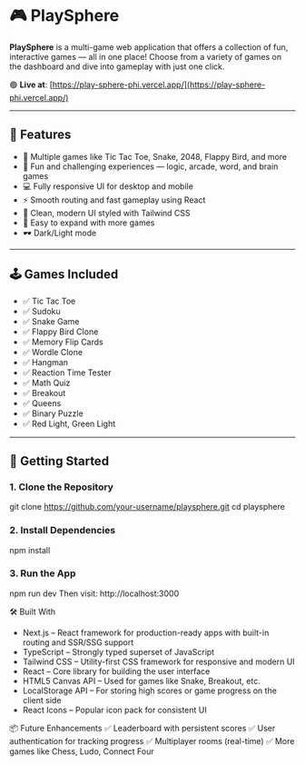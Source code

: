 # 🎮 PlaySphere

**PlaySphere** is a multi-game web application that offers a collection of fun, interactive games — all in one place! Choose from a variety of games on the dashboard and dive into gameplay with just one click.

🟢 **Live at**: [https://play-sphere-phi.vercel.app/](https://play-sphere-phi.vercel.app/)

---

## 🌟 Features

- 🎲 Multiple games like Tic Tac Toe, Snake, 2048, Flappy Bird, and more  
- 🧠 Fun and challenging experiences — logic, arcade, word, and brain games  
- 💻 Fully responsive UI for desktop and mobile  
- ⚡ Smooth routing and fast gameplay using React  
- 🎨 Clean, modern UI styled with Tailwind CSS  
- 🚀 Easy to expand with more games  
- 🕶️ Dark/Light mode  

---

## 🕹️ Games Included

- ✅ Tic Tac Toe  
- ✅ Sudoku  
- ✅ Snake Game  
- ✅ Flappy Bird Clone  
- ✅ Memory Flip Cards  
- ✅ Wordle Clone  
- ✅ Hangman  
- ✅ Reaction Time Tester  
- ✅ Math Quiz  
- ✅ Breakout  
- ✅ Queens  
- ✅ Binary Puzzle  
- ✅ Red Light, Green Light  

---

## 🚀 Getting Started

### 1. Clone the Repository
git clone https://github.com/your-username/playsphere.git
cd playsphere
### 2. Install Dependencies
npm install
### 3. Run the App
npm run dev
Then visit: http://localhost:3000

🛠 Built With
- Next.js – React framework for production-ready apps with built-in routing and SSR/SSG support
- TypeScript – Strongly typed superset of JavaScript
- Tailwind CSS – Utility-first CSS framework for responsive and modern UI
- React – Core library for building the user interface
- HTML5 Canvas API – Used for games like Snake, Breakout, etc.
- LocalStorage API – For storing high scores or game progress on the client side
- React Icons – Popular icon pack for consistent UI

📦 Future Enhancements
✅ Leaderboard with persistent scores
✅ User authentication for tracking progress
✅ Multiplayer rooms (real-time)
✅ More games like Chess, Ludo, Connect Four
